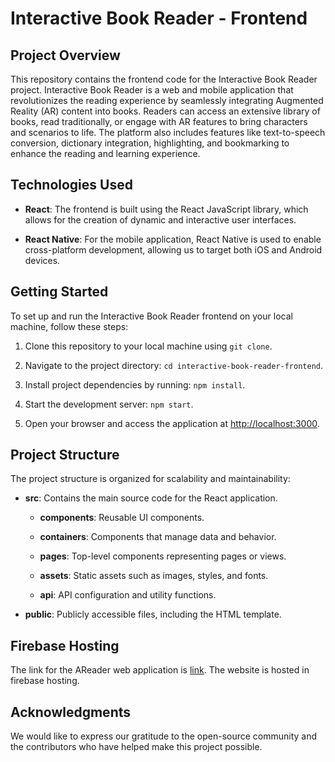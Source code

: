 # Interactive Book Reader - Frontend

## Project Overview

This repository contains the frontend code for the Interactive Book Reader project. Interactive Book Reader is a web and mobile application that revolutionizes the reading experience by seamlessly integrating Augmented Reality (AR) content into books. Readers can access an extensive library of books, read traditionally, or engage with AR features to bring characters and scenarios to life. The platform also includes features like text-to-speech conversion, dictionary integration, highlighting, and bookmarking to enhance the reading and learning experience.

## Technologies Used

- **React**: The frontend is built using the React JavaScript library, which allows for the creation of dynamic and interactive user interfaces.

- **React Native**: For the mobile application, React Native is used to enable cross-platform development, allowing us to target both iOS and Android devices.

## Getting Started

To set up and run the Interactive Book Reader frontend on your local machine, follow these steps:

1. Clone this repository to your local machine using `git clone`.

2. Navigate to the project directory: `cd interactive-book-reader-frontend`.

3. Install project dependencies by running: `npm install`.

4. Start the development server: `npm start`.

5. Open your browser and access the application at [http://localhost:3000](http://localhost:3000).

## Project Structure

The project structure is organized for scalability and maintainability:

- **src**: Contains the main source code for the React application.

  - **components**: Reusable UI components.

  - **containers**: Components that manage data and behavior.

  - **pages**: Top-level components representing pages or views.

  - **assets**: Static assets such as images, styles, and fonts.

  - **api**: API configuration and utility functions.

- **public**: Publicly accessible files, including the HTML template.

## Firebase Hosting

The link for the AReader web application is [link](interactive-book-reader.web.app). The website is hosted in firebase hosting. 

## Acknowledgments

We would like to express our gratitude to the open-source community and the contributors who have helped make this project possible.


